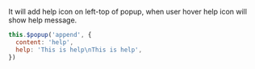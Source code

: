 It will add help icon on left-top of popup, when user hover help icon will show help message.

```javascript
this.$popup('append', {
  content: 'help',
  help: 'This is help\nThis is help',
})
```